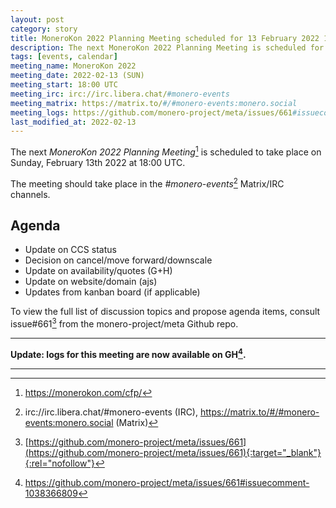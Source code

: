 ```yaml
---
layout: post
category: story
title: MoneroKon 2022 Planning Meeting scheduled for 13 February 2022 1800 UTC
description: The next MoneroKon 2022 Planning Meeting is scheduled for Sunday 13 February 2022 at 1800 UTC on IRC.
tags: [events, calendar]
meeting_name: MoneroKon 2022
meeting_date: 2022-02-13 (SUN)
meeting_start: 18:00 UTC
meeting_irc: irc://irc.libera.chat/#monero-events
meeting_matrix: https://matrix.to/#/#monero-events:monero.social
meeting_logs: https://github.com/monero-project/meta/issues/661#issuecomment-1038366809
last_modified_at: 2022-02-13
---
```


The next *MoneroKon 2022 Planning Meeting*[^1] is scheduled to take place on Sunday, February 13th 2022 at 18:00 UTC.

The meeting should take place in the *#monero-events*[^2] Matrix/IRC channels.

## Agenda

- Update on CCS status
- Decision on cancel/move forward/downscale
- Update on availability/quotes (G+H)
- Update on website/domain (ajs)
- Updates from kanban board (if applicable)

To view the full list of discussion topics and propose agenda items, consult issue#661[^3] from the monero-project/meta Github repo.

---

**Update: logs for this meeting are now available on GH[^5].**

---

[^1]: https://monerokon.com/cfp/
[^2]: irc://irc.libera.chat/#monero-events (IRC), https://matrix.to/#/#monero-events:monero.social (Matrix)
[^3]: [https://github.com/monero-project/meta/issues/661](https://github.com/monero-project/meta/issues/661){:target="_blank"}{:rel="nofollow"}
[^4]: https://github.com/monero-project/meta/issues/660#issuecomment-1030893626
[^5]: https://github.com/monero-project/meta/issues/661#issuecomment-1038366809
